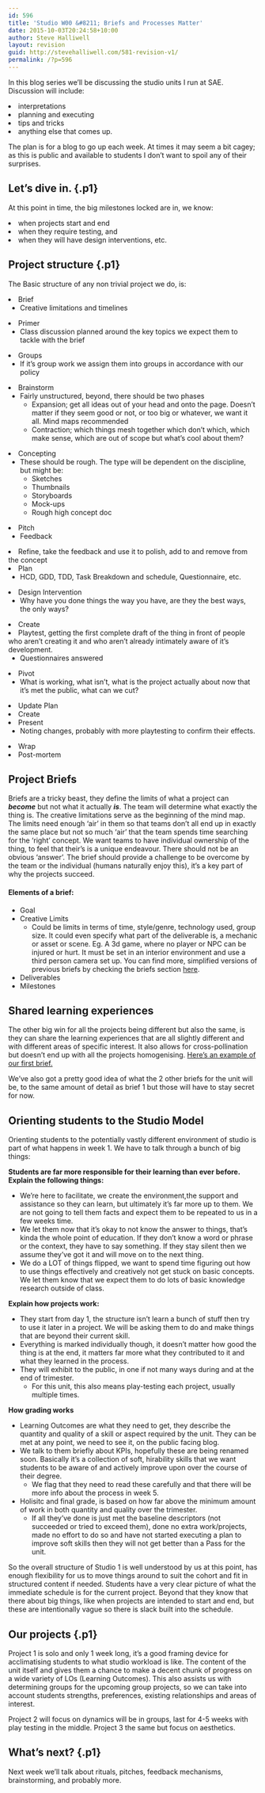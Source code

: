```yaml
---
id: 596
title: 'Studio W00 &#8211; Briefs and Processes Matter'
date: 2015-10-03T20:24:58+10:00
author: Steve Halliwell
layout: revision
guid: http://stevehalliwell.com/581-revision-v1/
permalink: /?p=596
---
```

<p class="p1">
  In this blog series we&#8217;ll be discussing the studio units I run at SAE. Discussion will include:
</p>

<li class="p1">
  interpretations
</li>
<li class="p1">
  planning and executing
</li>
<li class="p1">
  tips and tricks
</li>
<li class="p1">
  anything else that comes up.
</li>

The plan is for a blog to go up each week. At times it may seem a bit cagey; as this is public and available to students I don’t want to spoil any of their surprises.

## Let’s dive in. {.p1}

<p class="p1">
  At this point in time, the big milestones locked are in, we know:
</p>

<li class="p1">
  when projects start and end
</li>
<li class="p1">
  when they require testing, and
</li>
<li class="p1">
  when they will have design interventions, etc.
</li>

## Project structure {.p1}

<p class="p1">
  The Basic structure of any non trivial project we do, is:
</p>

<li class="p1">
  Brief <ul>
    <li class="p1">
      Creative limitations and timelines
    </li>
  </ul>
</li>

<li class="p1">
  Primer <ul>
    <li class="p1">
      Class discussion planned around the key topics we expect them to tackle with the brief
    </li>
  </ul>
</li>

<li class="p1">
  Groups <ul>
    <li class="p1">
      If it&#8217;s group work we assign them into groups in accordance with our policy
    </li>
  </ul>
</li>

<li class="p1">
  Brainstorm <ul>
    <li class="p1">
      Fairly unstructured, beyond, there should be two phases <ul>
        <li class="p1">
          Expansion; get all ideas out of your head and onto the page. Doesn&#8217;t matter if they seem good or not, or too big or whatever, we want it all. Mind maps recommended
        </li>
        <li class="p1">
          Contraction; which things mesh together which don&#8217;t which, which make sense, which are out of scope but what&#8217;s cool about them?
        </li>
      </ul>
    </li>
  </ul>
</li>

<li class="p1">
  Concepting <ul>
    <li class="p1">
      These should be rough. The type will be dependent on the discipline, but might be: <ul>
        <li class="p1">
          Sketches
        </li>
        <li class="p1">
          Thumbnails
        </li>
        <li class="p1">
          Storyboards
        </li>
        <li class="p1">
          Mock-ups
        </li>
        <li class="p1">
          Rough high concept doc
        </li>
      </ul>
    </li>
  </ul>
</li>

<li class="p1">
  Pitch <ul>
    <li class="p1">
      Feedback
    </li>
  </ul>
</li>

<li class="p1">
  Refine, take the feedback and use it to polish, add to and remove from the concept
</li>
<li class="p1">
  Plan <ul>
    <li class="p1">
      HCD, GDD, TDD, Task Breakdown and schedule, Questionnaire, etc.
    </li>
  </ul>
</li>

<li class="p1">
  Design Intervention <ul>
    <li class="p1">
      Why have you done things the way you have, are they the best ways, the only ways?
    </li>
  </ul>
</li>

<li class="p1">
  Create
</li>
<li class="p1">
  Playtest, getting the first complete draft of the thing in front of people who aren&#8217;t creating it and who aren&#8217;t already intimately aware of it&#8217;s development. <ul>
    <li class="p1">
      Questionnaires answered
    </li>
  </ul>
</li>

<li class="p1">
  Pivot <ul>
    <li class="p1">
      What is working, what isn&#8217;t, what is the project actually about now that it&#8217;s met the public, what can we cut?
    </li>
  </ul>
</li>

<li class="p1">
  Update Plan
</li>
<li class="p1">
  Create
</li>
<li class="p1">
  Present <ul>
    <li class="p1">
      Noting changes, probably with more playtesting to confirm their effects.
    </li>
  </ul>
</li>

<li class="p1">
  Wrap
</li>
<li class="p1">
  Post-mortem
</li>

## Project Briefs

Briefs are a tricky beast, they define the limits of what a project can **_become_** but not what it actually **_is_**. The team will determine what exactly the thing is. The creative limitations serve as the beginning of the mind map. The limits need enough &#8216;air&#8217; in them so that teams don’t all end up in exactly the same place but not so much &#8216;air&#8217; that the team spends time searching for the &#8216;right&#8217; concept. We want teams to have individual ownership of the thing, to feel that their&#8217;s is a unique endeavour. There should not be an obvious &#8216;answer&#8217;. The brief should provide a challenge to be overcome by the team or the individual (humans naturally enjoy this), it&#8217;s a key part of why the projects succeed.

#### Elements of a brief:

  * Goal
  * Creative Limits 
      * Could be limits in terms of time, style/genre, technology used, group size. It could even specify what part of the deliverable is, a mechanic or asset or scene. Eg. A 3d game, where no player or NPC can be injured or hurt. It must be set in an interior environment and use a third person camera set up. You can find more, simplified versions of previous briefs by checking the briefs section <a href="http://thestudios.gallery/" target="_blank">here</a>.
  * Deliverables
  * Milestones

## Shared learning experiences

The other big win for all the projects being different but also the same, is they can share the learning experiences that are all slightly different and with different areas of specific interest. It also allows for cross-pollination but doesn’t end up with all the projects homogenising. <a href="https://drive.google.com/open?id=1toaFkbK7p1UqWeYYNlUoEdeRW1J9pA4KdMBkDQ4kOcI" target="_blank">Here&#8217;s an example of our first brief.</a>

We&#8217;ve also got a pretty good idea of what the 2 other briefs for the unit will be, to the same amount of detail as brief 1 but those will have to stay secret for now.

## Orienting students to the Studio Model

Orienting students to the potentially vastly different environment of studio is part of what happens in week 1. We have to talk through a bunch of big things:

**Students are far more responsible for their learning than ever before. Explain the following things:**

  * We&#8217;re here to facilitate, we create the environment,the support and assistance so they can learn, but ultimately it&#8217;s far more up to them. We are not going to tell them facts and expect them to be repeated to us in a few weeks time.
  * We let them now that it&#8217;s okay to not know the answer to things, that&#8217;s kinda the whole point of education. If they don&#8217;t know a word or phrase or the context, they have to say something. If they stay silent then we assume they&#8217;ve got it and will move on to the next thing.
  * We do a LOT of things flipped, we want to spend time figuring out how to use things effectively and creatively not get stuck on basic concepts. We let them know that we expect them to do lots of basic knowledge research outside of class.

**Explain how projects work:**

  * They start from day 1, the structure isn&#8217;t learn a bunch of stuff then try to use it later in a project. We will be asking them to do and make things that are beyond their current skill.
  * Everything is marked individually though, it doesn&#8217;t matter how good the thing is at the end, it matters far more what they contributed to it and what they learned in the process.
  * They will exhibit to the public, in one if not many ways during and at the end of trimester. 
      * For this unit, this also means play-testing each project, usually multiple times.

**How grading works**

  * Learning Outcomes are what they need to get, they describe the quantity and quality of a skill or aspect required by the unit. They can be met at any point, we need to see it, on the public facing blog.
  * We talk to them briefly about KPIs, hopefully these are being renamed soon. Basically it&#8217;s a collection of soft, hirability skills that we want students to be aware of and actively improve upon over the course of their degree. 
      * We flag that they need to read these carefully and that there will be more info about the process in week 5.
  * Holisitc and final grade, is based on how far above the minimum amount of work in both quantity and quality over the trimester. 
      * If all they&#8217;ve done is just met the baseline descriptors (not succeeded or tried to exceed them), done no extra work/projects, made no effort to do so and have not started executing a plan to improve soft skills then they will not get better than a Pass for the unit.

<p class="p1">
  So the overall structure of Studio 1 is well understood by us at this point, has enough flexibility for us to move things around to suit the cohort and fit in structured content if needed. Students have a very clear picture of what the immediate schedule is for the current project. Beyond that they know that there about big things, like when projects are intended to start and end, but these are intentionally vague so there is slack built into the schedule.
</p>

## Our projects {.p1}

<p class="p1">
  Project 1 is solo and only 1 week long, it’s a good framing device for acclimatising students to what studio workload is like. The content of the unit itself and gives them a chance to make a decent chunk of progress on a wide variety of LOs (Learning Outcomes). This also assists us with determining groups for the upcoming group projects, so we can take into account students strengths, preferences, existing relationships and areas of interest.
</p>

<p class="p1">
  Project 2 will focus on dynamics will be in groups, last for 4-5 weeks with play testing in the middle. Project 3 the same but focus on aesthetics.
</p>

## What&#8217;s next? {.p1}

<p class="p1">
  Next week we&#8217;ll talk about rituals, pitches, feedback mechanisms, brainstorming, and probably more.
</p>